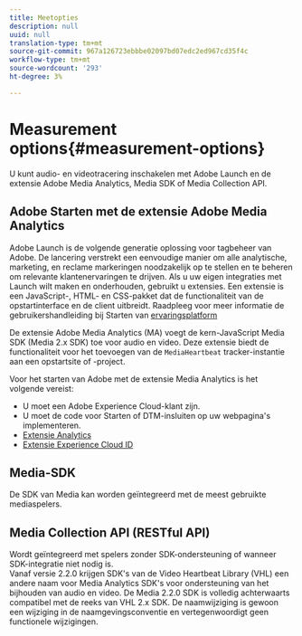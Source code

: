 ```yaml
---
title: Meetopties
description: null
uuid: null
translation-type: tm+mt
source-git-commit: 967a126723ebbbe02097bd07edc2ed967cd35f4c
workflow-type: tm+mt
source-wordcount: '293'
ht-degree: 3%

---
```



# Measurement options{#measurement-options}

U kunt audio- en videotracering inschakelen met Adobe Launch en de extensie Adobe Media Analytics, Media SDK of Media Collection API.

## Adobe Starten met de extensie Adobe Media Analytics

Adobe Launch is de volgende generatie oplossing voor tagbeheer van Adobe. De lancering verstrekt een eenvoudige manier om alle analytische, marketing, en reclame markeringen noodzakelijk op te stellen en te beheren om relevante klantenervaringen te drijven. Als u uw eigen integraties met Launch wilt maken en onderhouden, gebruikt u extensies. Een extensie is een JavaScript-, HTML- en CSS-pakket dat de functionaliteit van de opstartinterface en de client uitbreidt. Raadpleeg voor meer informatie de gebruikershandleiding bij Starten van [ervaringsplatform](https://docs.adobe.com/content/help/en/launch/using/overview.html)

De extensie Adobe Media Analytics (MA) voegt de kern-JavaScript Media SDK (Media 2.x SDK) toe voor audio en video. Deze extensie biedt de functionaliteit voor het toevoegen van de `MediaHeartbeat` tracker-instantie aan een opstartsite of -project.

Voor het starten van Adobe met de extensie Media Analytics is het volgende vereist:
* U moet een Adobe Experience Cloud-klant zijn.
* U moet de code voor Starten of DTM-insluiten op uw webpagina&#39;s implementeren.
* [Extensie Analytics](https://docs.adobe.com/content/help/en/launch/using/extensions-ref/adobe-extension/analytics-extension/overview.html)
* [Extensie Experience Cloud ID](https://docs.adobe.com/content/help/en/launch/using/extensions-ref/adobe-extension/id-service-extension/overview.html)

## Media-SDK

De SDK van Media kan worden geïntegreerd met de meest gebruikte mediaspelers.

## Media Collection API (RESTful API)

Wordt geïntegreerd met spelers zonder SDK-ondersteuning of wanneer SDK-integratie niet nodig is.<br>Vanaf versie 2.2.0 krijgen SDK&#39;s van de Video Heartbeat Library (VHL) een andere naam voor Media Analytics SDK&#39;s voor ondersteuning van het bijhouden van audio en video. De Media 2.2.0 SDK is volledig achterwaarts compatibel met de reeks van VHL 2.x SDK. De naamwijziging is gewoon een wijziging in de naamgevingsconventie en vertegenwoordigt geen functionele wijzigingen.

